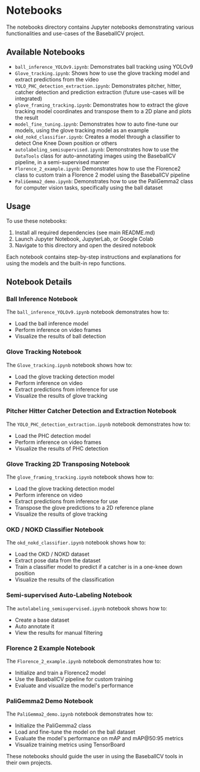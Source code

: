 # Notebooks

The notebooks directory contains Jupyter notebooks demonstrating various functionalities and use-cases of the BaseballCV project.

## Available Notebooks

- `ball_inference_YOLOv9.ipynb`: Demonstrates ball tracking using YOLOv9
- `Glove_tracking.ipynb`: Shows how to use the glove tracking model and extract predictions from the video
- `YOLO_PHC_detection_extraction.ipynb`: Demonstrates pitcher, hitter, catcher detection and prediction extraction (future use-cases will be integrated)
- `glove_framing_tracking.ipynb`: Demonstrates how to extract the glove tracking model coordinates and transpose them to a 2D plane and plots the result
- `model_fine_tuning.ipynb`: Demonstrates how to auto fine-tune our models, using the glove tracking model as an example
- `okd_nokd_classifier.ipynb`: Creates a model through a classifier to detect One Knee Down position or others
- `autolabeling_semisupervised.ipynb`: Demonstrates how to use the `DataTools` class for auto-annotating images using the BaseballCV pipeline, in a semi-supervised manner
- `Florence_2_example.ipynb`: Demonstrates how to use the Florence2 class to custom train a Florence 2 model using the BaseballCV pipeline
- `PaliGemma2_demo.ipynb`: Demonstrates how to use the PaliGemma2 class for computer vision tasks, specifically using the ball dataset

## Usage

To use these notebooks:

1. Install all required dependencies (see main README.md)
2. Launch Jupyter Notebook, JupyterLab, or Google Colab
3. Navigate to this directory and open the desired notebook

Each notebook contains step-by-step instructions and explanations for using the models and the built-in repo functions.

## Notebook Details

### Ball Inference Notebook

The `ball_inference_YOLOv9.ipynb` notebook demonstrates how to:
- Load the ball inference model
- Perform inference on video frames
- Visualize the results of ball detection

### Glove Tracking Notebook

The `Glove_tracking.ipynb` notebook shows how to:
- Load the glove tracking detection model
- Perform inference on video
- Extract predictions from inference for use
- Visualize the results of glove tracking

### Pitcher Hitter Catcher Detection and Extraction Notebook

The `YOLO_PHC_detection_extraction.ipynb` notebook demonstrates how to:
- Load the PHC detection model
- Perform inference on video frames
- Visualize the results of PHC detection

### Glove Tracking 2D Transposing Notebook

The `glove_framing_tracking.ipynb` notebook shows how to:
- Load the glove tracking detection model
- Perform inference on video
- Extract predictions from inference for use
- Transpose the glove predictions to a 2D reference plane
- Visualize the results of glove tracking

### OKD / NOKD Classifier Notebook

The `okd_nokd_classifier.ipynb` notebook shows how to:
- Load the OKD / NOKD dataset
- Extract pose data from the dataset
- Train a classifier model to predict if a catcher is in a one-knee down position
- Visualize the results of the classification

### Semi-supervised Auto-Labeling Notebook

The `autolabeling_semisupervised.ipynb` notebook shows how to:
- Create a base dataset
- Auto annotate it
- View the results for manual filtering

### Florence 2 Example Notebook

The `Florence_2_example.ipynb` notebook demonstrates how to:
- Initialize and train a Florence2 model
- Use the BaseballCV pipeline for custom training
- Evaluate and visualize the model's performance

### PaliGemma2 Demo Notebook

The `PaliGemma2_demo.ipynb` notebook demonstrates how to:
- Initialize the PaliGemma2 class
- Load and fine-tune the model on the ball dataset
- Evaluate the model's performance on mAP and mAP@50:95 metrics
- Visualize training metrics using TensorBoard

These notebooks should guide the user in using the BaseballCV tools in their own projects.
